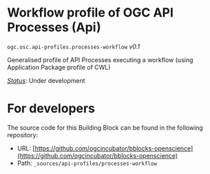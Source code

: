 
# Workflow profile of OGC API Processes (Api)

`ogc.osc.api-profiles.processes-workflow` *v0.1*

Generalised profile of API Processes executing a workflow (using Application Package profile of CWL)

[*Status*](http://www.opengis.net/def/status): Under development


# For developers

The source code for this Building Block can be found in the following repository:

* URL: [https://github.com/ogcincubator/bblocks-openscience](https://github.com/ogcincubator/bblocks-openscience)
* Path: `_sources/api-profiles/processes-workflow`


